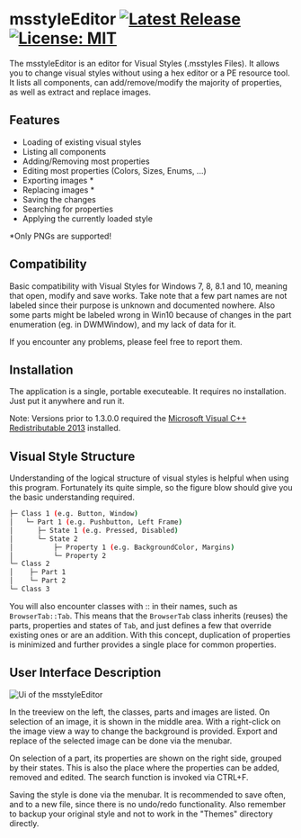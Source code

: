 # msstyleEditor [![Latest Release](https://img.shields.io/github/release/nptr/msstyleEditor.svg)](https://github.com/nptr/msstyleEditor/releases/latest) [![License: MIT](https://img.shields.io/badge/License-MIT-brightgreen.svg)](https://opensource.org/licenses/MIT)

The msstyleEditor is an editor for Visual Styles (.msstyles Files). 
It allows you to change visual styles without using a hex editor or a PE resource tool.
It lists all components, can add/remove/modify the majority of properties, as well as extract and replace
images.

## Features
+ Loading of existing visual styles
+ Listing all components
+ Adding/Removing most properties
+ Editing most properties (Colors, Sizes, Enums, ...)
+ Exporting images *
+ Replacing images *
+ Saving the changes
+ Searching for properties
+ Applying the currently loaded style

*Only PNGs are supported!

## Compatibility
Basic compatibility with Visual Styles for Windows 7, 8, 8.1 and 10, meaning that open, modify and save works. Take note that a few part names are not labeled since their purpose is unknown and documented nowhere. Also some parts might be labeled wrong in Win10 because of changes in the part enumeration (eg. in DWMWindow), and my lack of data for it.

If you encounter any problems, please feel free to report them.

## Installation
The application is a single, portable executeable. It requires no installation.
Just put it anywhere and run it.

Note: Versions prior to 1.3.0.0 required the [Microsoft Visual C++ Redistributable 2013](https://www.microsoft.com/en-US/download/details.aspx?id=40784) installed.

## Visual Style Structure

Understanding of the logical structure of visual styles is helpful when using this program. Fortunately its quite simple, so the figure blow should give you the basic understanding required.
```bash
├─ Class 1 (e.g. Button, Window)
│   └─ Part 1 (e.g. Pushbutton, Left Frame)
│      ├─ State 1 (e.g. Pressed, Disabled)
│      └─ State 2
│          ├─ Property 1 (e.g. BackgroundColor, Margins)
│          └─ Property 2
└─ Class 2
│    ├─ Part 1
│    └─ Part 2
└─ Class 3
```

You will also encounter classes with :: in their names, such as `BrowserTab::Tab`. This means that the
`BrowserTab` class inherits (reuses) the parts, properties and states of `Tab`, and just defines a few that override existing ones or are an addition.
With this concept, duplication of properties is minimized and further provides a single place for common properties.

## User Interface Description

![Ui of the msstyleEditor](https://user-images.githubusercontent.com/5485569/39672137-b5960a2c-5124-11e8-9c96-18f5dc17b795.png)

In the treeview on the left, the classes, parts and images are listed. On selection
of an image, it is shown in the middle area. With a right-click on the image view a way to change
the background is provided. Export and replace of the selected image can be done via the menubar.

On selection of a part, its properties are shown on the right side, grouped by 
their states. This is also the place where the properties can be added, removed and edited.
The search function is invoked via CTRL+F.

Saving the style is done via the menubar.
It is recommended to save often, and to a new file, since there is no undo/redo functionality.
Also remember to backup your original style and not to work in the "Themes" directory directly.
